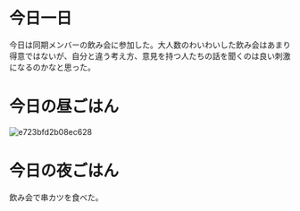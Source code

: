 # 今日一日
今日は同期メンバーの飲み会に参加した。大人数のわいわいした飲み会はあまり得意ではないが、自分と違う考え方、意見を持つ人たちの話を聞くのは良い刺激になるのかなと思った。

# 今日の昼ごはん
![e723bfd2b08ec628](https://noraworld.github.io/box-bulbasaur/2019/03/e723bfd2b08ec628.jpg)

# 今日の夜ごはん
飲み会で串カツを食べた。
